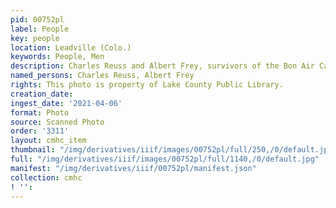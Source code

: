 ```yaml
---
pid: 00752pl
label: People
key: people
location: Leadville (Colo.)
keywords: People, Men
description: Charles Reuss and Albert Frey, survivors of the Bon Air Cave in
named_persons: Charles Reuss, Albert Frey
rights: This photo is property of Lake County Public Library.
creation_date: 
ingest_date: '2021-04-06'
format: Photo
source: Scanned Photo
order: '3311'
layout: cmhc_item
thumbnail: "/img/derivatives/iiif/images/00752pl/full/250,/0/default.jpg"
full: "/img/derivatives/iiif/images/00752pl/full/1140,/0/default.jpg"
manifest: "/img/derivatives/iiif/00752pl/manifest.json"
collection: cmhc
! '': 
---
```

